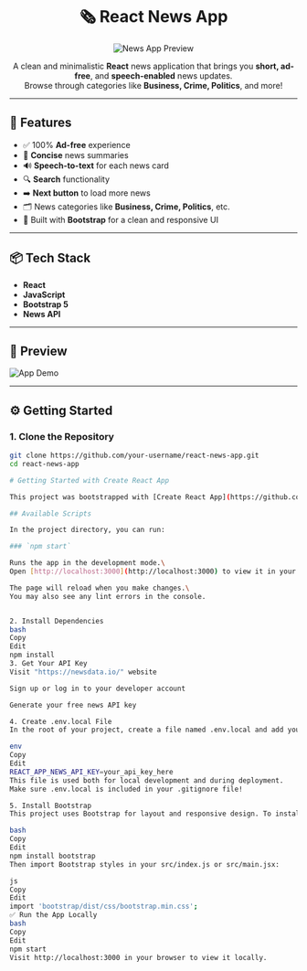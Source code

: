 <h1 align="center">🗞️ React News App</h1>

<div align="center">
  <img src="https://media2.giphy.com/media/v1.Y2lkPTc5MGI3NjExMGk1cGkyOGRiZnF5M3FsbDllNGdwd3Q3MnZrenZ1YnVlcDZlMHJ2OCZlcD12MV9pbnRlcm5hbF9naWZfYnlfaWQmY3Q9Zw/PgvKZG71Y4lDAKlOhY/giphy.gif" alt="News App Preview" />
</div>

<p align="center">
  A clean and minimalistic <strong>React</strong> news application that brings you <strong>short, ad-free</strong>, and <strong>speech-enabled</strong> news updates.<br/>
  Browse through categories like <strong>Business, Crime, Politics</strong>, and more!
</p>

---

## 🚀 Features

- ✅ 100% **Ad-free** experience  
- 📝 **Concise** news summaries  
- 🔊 **Speech-to-text** for each news card  
- 🔍 **Search** functionality  
- ➡️ **Next button** to load more news  
- 🗂️ News categories like **Business, Crime, Politics**, etc.  
- 🎨 Built with **Bootstrap** for a clean and responsive UI

---

## 📦 Tech Stack

- **React**
- **JavaScript**
- **Bootstrap 5**
- **News API**

---

## 📸 Preview

![App Demo](https://your-gif-link-here.gif) <!-- Same or another GIF or image preview -->

---

## ⚙️ Getting Started

### 1. Clone the Repository

```bash
git clone https://github.com/your-username/react-news-app.git
cd react-news-app

# Getting Started with Create React App

This project was bootstrapped with [Create React App](https://github.com/facebook/create-react-app).

## Available Scripts

In the project directory, you can run:

### `npm start`

Runs the app in the development mode.\
Open [http://localhost:3000](http://localhost:3000) to view it in your browser.

The page will reload when you make changes.\
You may also see any lint errors in the console.


2. Install Dependencies
bash
Copy
Edit
npm install
3. Get Your API Key
Visit "https://newsdata.io/" website 

Sign up or log in to your developer account

Generate your free news API key

4. Create .env.local File
In the root of your project, create a file named .env.local and add your API key like this:

env
Copy
Edit
REACT_APP_NEWS_API_KEY=your_api_key_here
This file is used both for local development and during deployment.
Make sure .env.local is included in your .gitignore file!

5. Install Bootstrap
This project uses Bootstrap for layout and responsive design. To install it:

bash
Copy
Edit
npm install bootstrap
Then import Bootstrap styles in your src/index.js or src/main.jsx:

js
Copy
Edit
import 'bootstrap/dist/css/bootstrap.min.css';
✅ Run the App Locally
bash
Copy
Edit
npm start
Visit http://localhost:3000 in your browser to view it locally.


